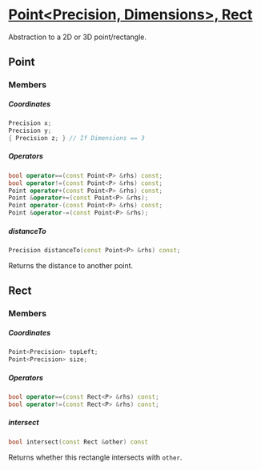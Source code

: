 # [Point<Precision, Dimensions>, Rect](Point.hpp)

Abstraction to a 2D or 3D point/rectangle.

## Point

### Members

##### Coordinates

```cpp
Precision x;
Precision y;
{ Precision z; } // If Dimensions == 3
```

##### Operators

```cpp
bool operator==(const Point<P> &rhs) const;
bool operator!=(const Point<P> &rhs) const;
Point operator+(const Point<P> &rhs) const;
Point &operator+=(const Point<P> &rhs);
Point operator-(const Point<P> &rhs) const;
Point &operator-=(const Point<P> &rhs);
```

##### distanceTo

```cpp
Precision distanceTo(const Point<P> &rhs) const;
```
Returns the distance to another point.

## Rect

### Members

##### Coordinates

```cpp
Point<Precision> topLeft;
Point<Precision> size;
```

##### Operators

```cpp
bool operator==(const Rect<P> &rhs) const;
bool operator!=(const Rect<P> &rhs) const;
```

##### intersect

```cpp
bool intersect(const Rect &other) const
```
Returns whether this rectangle intersects with `other`.

